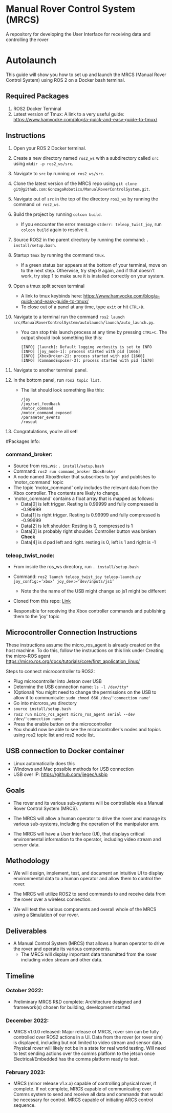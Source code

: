 # Manual Rover Control System (MRCS)
A repository for developing the User Interface for receiving data and controlling the rover

# Autolaunch

This guide will show you how to set up and launch the MRCS (Manual Rover Control System) using ROS 2 on a Docker bash terminal.

## Required Packages
1. ROS2 Docker Terminal
2. Latest version of Tmux: A link to a very useful guide: https://www.hamvocke.com/blog/a-quick-and-easy-guide-to-tmux/

## Instructions

1. Open your ROS 2 Docker terminal.
2. Create a new directory named `ros2_ws` with a subdirectory called `src` using `mkdir -p ros2_ws/src`.
3. Navigate to `src` by running `cd ros2_ws/src`.
4. Clone the latest version of the MRCS repo using `git clone git@github.com:GonzagaRobotics/ManualRoverControlSystem.git`.
5. Navigate out of `src` in the top of the directory `ros2_ws` by running the command `cd ros2_ws`.
6. Build the project by running `colcon build`.
   - If you encounter the error message `stderr: teleop_twist_joy`, run `colcon build` again to resolve it.
7. Source ROS2 in the parent directory by running the command: `. install/setup.bash`.
8. Startup `tmux` by running the command `tmux`.
   - If a green status bar appears at the bottom of your terminal, move on to the next step. Otherwise, try step 9 again, and if that doesn't work, try step 1 to make sure it is installed correctly on your system.
9. Open a tmux split screen terminal
   - A link to tmux keybinds here: https://www.hamvocke.com/blog/a-quick-and-easy-guide-to-tmux/
   - To close out of a panel at any time, type `exit` or hit `CTRL+D`.
10. Navigate to a terminal run the command `ros2 launch src/ManualRoverControlSystem/autolaunch/launch/auto_launch.py`. 
    - You can stop this launch process at any time by pressing `CTRL+C`. The output should look something like this:
    
      ```[INFO] [launch]: All log files can be found below /root/.ros/log/2023-02-25-03-11-34-708275-2f922f3c3a13-1665
      [INFO] [launch]: Default logging verbosity is set to INFO
      [INFO] [joy_node-1]: process started with pid [1666]
      [INFO] [XboxBroker-2]: process started with pid [1668]
      [INFO] [CommandExposer-3]: process started with pid [1670]
      ```
      
11. Navigate to another terminal panel.
12. In the bottom panel, run `ros2 topic list`.
    - The list should look something like this:
       ```/cmd_vel
       /joy
       /joy/set_feedback
       /motor_command
       /motor_command_exposed
       /parameter_events
       /rosout
       ```
       
14. Congratulations, you’re all set!

#Packages Info:

### command_broker:
* Source from ros_ws: `. install/setup.bash`
* Command: `ros2 run command_broker XboxBroker`
* A node named XboxBroker that subscribes to 'joy' and publishes to 'motor_command' topic
* The topic 'motor_command' only includes the relevant data from the Xbox controller. The contents are likely to change.
* 'motor_command' contains a float array that is mapped as follows:
    - Data[0]  is left trigger. Resting is 0.99999 and fully compressed is -0.99999
    - Data[1] is right trigger.  Resting is 0.99999 and fully compressed is -0.99999
    - Data[2] is left shoulder: Resting is 0, compressed is 1
    - Data[3] is probably right shoulder. Controller button was broken **Check**
    - Data[4] is d pad left and right. resting is 0, left is 1 and right is -1


### teleop_twist_node:
* From inside the ros_ws directory, run `. install/setup.bash`
* Command: `ros2 launch teleop_twist_joy teleop-launch.py joy_config:=’xbox’ joy_dev:=’dev/inputs/js1’`

    - Note the the name of the USB might change so js1 might be different

* Cloned from this repo: [Link](https://github.com/ros2/teleop_twist_joy/tree/humble)
* Responsible for receiving the Xbox controller commands and publishing them to the 'joy' topic




## Microcontroller Connection Instructions
These instructions assume the micro_ros_agent is already created on the host machine. To do this, follow the instructions on this link under Creating the micro-ROS agent https://micro.ros.org/docs/tutorials/core/first_application_linux/

Steps to connect microcontroller to ROS2:

* Plug microcontroller into Jetson over USB
* Determine the USB connection name: `ls -l /dev/tty*`
* (Optional) You might need to change the permissions on the USB to allow it to communicate: `sudo chmod 666 /dev/'connection name'`
* Go into microros_ws directory
* `source install/setup.bash`
* `ros2 run micro_ros_agent micro_ros_agent serial --dev /dev/'connection name'`
* Press the enable button on the microcontroller
* You should now be able to see the microcontroller's nodes and topics using ros2 topic list and ros2 node list.

## USB connection to Docker container
 * Linux automatically does this
 * Windows and Mac possible methods for USB connection
  * USB over IP: https://github.com/jiegec/usbip

## Goals
* The rover and its various sub-systems will be controllable via a Manual Rover Control System (MRCS). 
* The MRCS will allow a human operator to drive the rover and manage its various sub-systems, including the operation of the manipulator arm. 

* The MRCS will have a User Interface (UI), that displays critical environmental information to the operator, including video stream and sensor data. 

## Methodology
* We will design, implement, test, and document an intuitive UI to display environmental data to a human operator and allow them to control the rover. 

* The MRCS will utilize ROS2 to send commands to and receive data from the rover over a wireless connection. 
* We will test the various components and overall whole of the MRCS using a [Simulation](https://github.com/orgs/GonzagaRobotics/projects/11) of our rover. 

## Deliverables
* A Manual Control System (MRCS) that allows a human operator to drive the rover and operate its various components. 
    - The MRCS will display important data transmitted from the rover including video stream and other data. 

## Timeline
### October 2022: 
* Preliminary MRCS R&D complete: Architecture designed and framework(s) chosen for building, development started
### December 2022:
* MRCS v1.0.0 released: Major release of MRCS, rover sim can be fully controlled over ROS2 actions in a UI. Data from the rover (or rover sim) is displayed, including but not limited to video stream and sensor data. Physical rover will likely not be in a state for real world testing. Will need to test sending actions over the comms platform to the jetson once Electrical/Embedded has the comms platform ready to test.
### February 2023:
* MRCS (minor release v1.x.x) capable of controlling physical rover, if complete. If not complete, MRCS capable of communicating over Comms system to send and receive all data and commands that would be necessary for control. MRCS capable of initiating ARCS control sequence.
